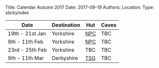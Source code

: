 Title: Calendar Autumn 2017
Date: 2017-09-19
Authors:
Location:
Type: stickyindex

|Date              | Destination                          | Hut                                                                                  | Caves  |
| ---              |  ---                                 | ---                                                                                  |  ---  |
| 19th - 21st Jan | Yorkshire | [NPC](http://northernpennineclub.org.uk/greenclose/greenclose.htm)  |  TBC |
| 9th - 11th Feb | Yorkshire | [NPC](http://northernpennineclub.org.uk/greenclose/greenclose.htm)  | TBC | 
| 23rd - 25th Feb | Yorkshire | TBC | TBC |
| 9th - 11th Mar | Derbyshire | [TSG](http://www.tsgcaving.co.uk/content/accommodation) | TBC |

